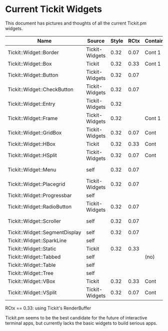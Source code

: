 # Current Tickit Widgets

This document has pictures and thoughts of all the current Tickit.pm
widgets.

| Name                           | Source         | Style | RCtx | Container | Notes |
|--------------------------------|----------------|-------|------|-----------|-------|
| Tickit::Widget::Border         | Tickit-Widgets | 0.32  | 0.07 | Cont 1    |       |
| Tickit::Widget::Box            | Tickit         | 0.32  | 0.33 | Cont 1    |       |
| Tickit::Widget::Button         | Tickit-Widgets | 0.32  | 0.07 |           |       |
| Tickit::Widget::CheckButton    | Tickit-Widgets | 0.32  | 0.07 |           | Test-case for Tickit::Style |
| Tickit::Widget::Entry          | Tickit-Widgets | 0.32  |      |           |       |
| Tickit::Widget::Frame          | Tickit-Widgets | 0.32  |      | Cont 1    |       |
| Tickit::Widget::GridBox        | Tickit-Widgets | 0.32  | 0.07 | Cont      |       |
| Tickit::Widget::HBox           | Tickit         | 0.32  | 0.33 | Cont      |       |
| Tickit::Widget::HSplit         | Tickit-Widgets | 0.32  | 0.07 | Cont      |       |
| Tickit::Widget::Menu           | self           | 0.32  | 0.07 |           | Test-case for Tickit::RenderContext |
| Tickit::Widget::Placegrid      | Tickit-Widgets | 0.32  | 0.07 |           |       |
| Tickit::Widget::Progressbar    | self           |       |      |           |       |
| Tickit::Widget::RadioButton    | Tickit-Widgets | 0.32  | 0.07 |           | Test-case for Tickit::Style |
| Tickit::Widget::Scroller       | self           | 0.32  | 0.07 |           | Test-case for Tickit::RenderContext |
| Tickit::Widget::SegmentDisplay | self           | 0.32  | 0.07 |           |       |
| Tickit::Widget::SparkLine      | self           |       |      |           |       |
| Tickit::Widget::Static         | Tickit         | 0.32  | 0.33 |           |       |
| Tickit::Widget::Tabbed         | self           |       |      | (no)      |       |
| Tickit::Widget::Table          | self           |       |      |           |       |
| Tickit::Widget::Tree           | self           |       |      |           |       |
| Tickit::Widget::VBox           | Tickit         | 0.32  | 0.33 | Cont      |       |
| Tickit::Widget::VSplit         | Tickit-Widgets | 0.32  | 0.07 | Cont      |       |

RCtx == 0.33: using Tickit's RenderBuffer

Tickit.pm seems to be the best candidate for the future of
interactive terminal apps, but currently lacks the basic widgets to
build serious apps.

